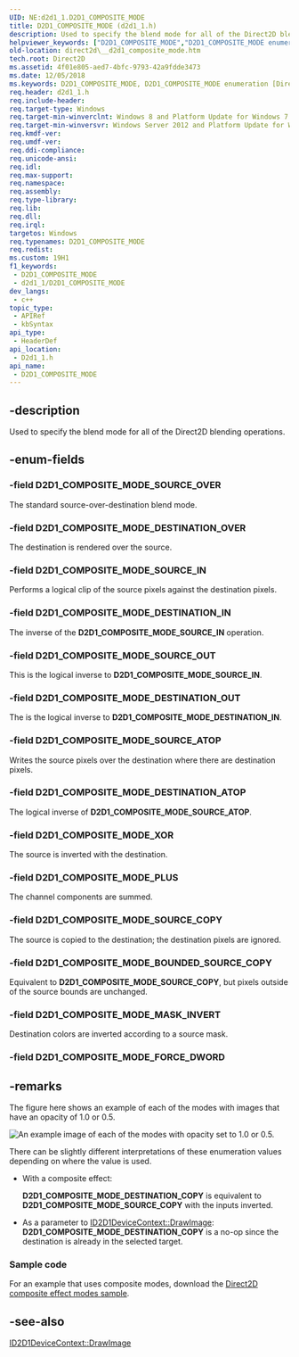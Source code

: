 ```yaml
---
UID: NE:d2d1_1.D2D1_COMPOSITE_MODE
title: D2D1_COMPOSITE_MODE (d2d1_1.h)
description: Used to specify the blend mode for all of the Direct2D blending operations.
helpviewer_keywords: ["D2D1_COMPOSITE_MODE","D2D1_COMPOSITE_MODE enumeration [Direct2D]","D2D1_COMPOSITE_MODE_BOUNDED_SOURCE_COPY","D2D1_COMPOSITE_MODE_DESTINATION_ATOP","D2D1_COMPOSITE_MODE_DESTINATION_IN","D2D1_COMPOSITE_MODE_DESTINATION_OUT","D2D1_COMPOSITE_MODE_DESTINATION_OVER","D2D1_COMPOSITE_MODE_MASK_INVERT","D2D1_COMPOSITE_MODE_PLUS","D2D1_COMPOSITE_MODE_SOURCE_ATOP","D2D1_COMPOSITE_MODE_SOURCE_COPY","D2D1_COMPOSITE_MODE_SOURCE_IN","D2D1_COMPOSITE_MODE_SOURCE_OUT","D2D1_COMPOSITE_MODE_SOURCE_OVER","D2D1_COMPOSITE_MODE_XOR","d2d1_1/D2D1_COMPOSITE_MODE","d2d1_1/D2D1_COMPOSITE_MODE_BOUNDED_SOURCE_COPY","d2d1_1/D2D1_COMPOSITE_MODE_DESTINATION_ATOP","d2d1_1/D2D1_COMPOSITE_MODE_DESTINATION_IN","d2d1_1/D2D1_COMPOSITE_MODE_DESTINATION_OUT","d2d1_1/D2D1_COMPOSITE_MODE_DESTINATION_OVER","d2d1_1/D2D1_COMPOSITE_MODE_MASK_INVERT","d2d1_1/D2D1_COMPOSITE_MODE_PLUS","d2d1_1/D2D1_COMPOSITE_MODE_SOURCE_ATOP","d2d1_1/D2D1_COMPOSITE_MODE_SOURCE_COPY","d2d1_1/D2D1_COMPOSITE_MODE_SOURCE_IN","d2d1_1/D2D1_COMPOSITE_MODE_SOURCE_OUT","d2d1_1/D2D1_COMPOSITE_MODE_SOURCE_OVER","d2d1_1/D2D1_COMPOSITE_MODE_XOR","direct2d.__d2d1_composite_mode"]
old-location: direct2d\__d2d1_composite_mode.htm
tech.root: Direct2D
ms.assetid: 4f01e805-aed7-4bfc-9793-42a9fdde3473
ms.date: 12/05/2018
ms.keywords: D2D1_COMPOSITE_MODE, D2D1_COMPOSITE_MODE enumeration [Direct2D], D2D1_COMPOSITE_MODE_BOUNDED_SOURCE_COPY, D2D1_COMPOSITE_MODE_DESTINATION_ATOP, D2D1_COMPOSITE_MODE_DESTINATION_IN, D2D1_COMPOSITE_MODE_DESTINATION_OUT, D2D1_COMPOSITE_MODE_DESTINATION_OVER, D2D1_COMPOSITE_MODE_MASK_INVERT, D2D1_COMPOSITE_MODE_PLUS, D2D1_COMPOSITE_MODE_SOURCE_ATOP, D2D1_COMPOSITE_MODE_SOURCE_COPY, D2D1_COMPOSITE_MODE_SOURCE_IN, D2D1_COMPOSITE_MODE_SOURCE_OUT, D2D1_COMPOSITE_MODE_SOURCE_OVER, D2D1_COMPOSITE_MODE_XOR, d2d1_1/D2D1_COMPOSITE_MODE, d2d1_1/D2D1_COMPOSITE_MODE_BOUNDED_SOURCE_COPY, d2d1_1/D2D1_COMPOSITE_MODE_DESTINATION_ATOP, d2d1_1/D2D1_COMPOSITE_MODE_DESTINATION_IN, d2d1_1/D2D1_COMPOSITE_MODE_DESTINATION_OUT, d2d1_1/D2D1_COMPOSITE_MODE_DESTINATION_OVER, d2d1_1/D2D1_COMPOSITE_MODE_MASK_INVERT, d2d1_1/D2D1_COMPOSITE_MODE_PLUS, d2d1_1/D2D1_COMPOSITE_MODE_SOURCE_ATOP, d2d1_1/D2D1_COMPOSITE_MODE_SOURCE_COPY, d2d1_1/D2D1_COMPOSITE_MODE_SOURCE_IN, d2d1_1/D2D1_COMPOSITE_MODE_SOURCE_OUT, d2d1_1/D2D1_COMPOSITE_MODE_SOURCE_OVER, d2d1_1/D2D1_COMPOSITE_MODE_XOR, direct2d.__d2d1_composite_mode
req.header: d2d1_1.h
req.include-header: 
req.target-type: Windows
req.target-min-winverclnt: Windows 8 and Platform Update for Windows 7 [desktop apps \| UWP apps]
req.target-min-winversvr: Windows Server 2012 and Platform Update for Windows Server 2008 R2 [desktop apps \| UWP apps]
req.kmdf-ver: 
req.umdf-ver: 
req.ddi-compliance: 
req.unicode-ansi: 
req.idl: 
req.max-support: 
req.namespace: 
req.assembly: 
req.type-library: 
req.lib: 
req.dll: 
req.irql: 
targetos: Windows
req.typenames: D2D1_COMPOSITE_MODE
req.redist: 
ms.custom: 19H1
f1_keywords:
 - D2D1_COMPOSITE_MODE
 - d2d1_1/D2D1_COMPOSITE_MODE
dev_langs:
 - c++
topic_type:
 - APIRef
 - kbSyntax
api_type:
 - HeaderDef
api_location:
 - D2d1_1.h
api_name:
 - D2D1_COMPOSITE_MODE
---
```


## -description

Used to specify the blend mode for all of the Direct2D blending operations.

## -enum-fields

### -field D2D1_COMPOSITE_MODE_SOURCE_OVER

The standard source-over-destination blend mode.

### -field D2D1_COMPOSITE_MODE_DESTINATION_OVER

The destination is rendered over the source.

### -field D2D1_COMPOSITE_MODE_SOURCE_IN

Performs a logical clip of the source pixels against the destination pixels.

### -field D2D1_COMPOSITE_MODE_DESTINATION_IN

The inverse of the <b>D2D1_COMPOSITE_MODE_SOURCE_IN</b> operation.

### -field D2D1_COMPOSITE_MODE_SOURCE_OUT

This is the logical inverse to <b>D2D1_COMPOSITE_MODE_SOURCE_IN</b>.

### -field D2D1_COMPOSITE_MODE_DESTINATION_OUT

The is the logical inverse to <b>D2D1_COMPOSITE_MODE_DESTINATION_IN</b>.

### -field D2D1_COMPOSITE_MODE_SOURCE_ATOP

Writes the source pixels over the destination where there are destination pixels.

### -field D2D1_COMPOSITE_MODE_DESTINATION_ATOP

The logical inverse of <b>D2D1_COMPOSITE_MODE_SOURCE_ATOP</b>.

### -field D2D1_COMPOSITE_MODE_XOR

The source is inverted with the destination.

### -field D2D1_COMPOSITE_MODE_PLUS

The channel components are summed.

### -field D2D1_COMPOSITE_MODE_SOURCE_COPY

The source is copied to the destination; the destination pixels are ignored.

### -field D2D1_COMPOSITE_MODE_BOUNDED_SOURCE_COPY

Equivalent to <b>D2D1_COMPOSITE_MODE_SOURCE_COPY</b>, but pixels outside of the source bounds are unchanged.

### -field D2D1_COMPOSITE_MODE_MASK_INVERT

Destination colors are inverted according to a source mask.

### -field D2D1_COMPOSITE_MODE_FORCE_DWORD

## -remarks

The figure here shows an example of each of the modes with images that have an opacity of 1.0 or 0.5. 

<img alt="An example image of each of the modes with opacity set to 1.0 or 0.5." src="./images/composite_types.png"/>

There can be slightly different interpretations of these enumeration values depending on where the value is used.

<ul>
<li>
With a composite effect:

<b>D2D1_COMPOSITE_MODE_DESTINATION_COPY</b> is equivalent to <b>D2D1_COMPOSITE_MODE_SOURCE_COPY</b> with the inputs inverted.</li>
<li>
As a parameter to <a href="https://docs.microsoft.com/windows/desktop/api/d2d1_1/nf-d2d1_1-id2d1devicecontext-drawimage(id2d1effect_constd2d1_point_2f_constd2d1_rect_f_d2d1_interpolation_mode_d2d1_composite_mode)">ID2D1DeviceContext::DrawImage</a>: 
<b>D2D1_COMPOSITE_MODE_DESTINATION_COPY</b> is a no-op since the destination is already in the selected target.</li>
</ul>
<h3><a id="Sample_code"></a><a id="sample_code"></a><a id="SAMPLE_CODE"></a>Sample code</h3>
For an example that uses composite modes, download the <a href="https://github.com/microsoftarchive/msdn-code-gallery-microsoft/tree/master/Official%20Windows%20Platform%20Sample/Direct2D%20composite%20effect%20modes%20sample">Direct2D composite effect modes sample</a>.

## -see-also

<a href="https://docs.microsoft.com/windows/desktop/api/d2d1_1/nf-d2d1_1-id2d1devicecontext-drawimage(id2d1effect_constd2d1_point_2f_constd2d1_rect_f_d2d1_interpolation_mode_d2d1_composite_mode)">ID2D1DeviceContext::DrawImage</a>

